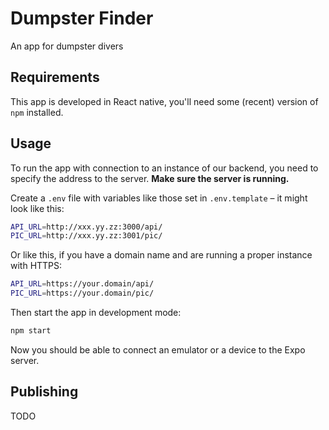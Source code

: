 # Dumpster Finder

An app for dumpster divers

## Requirements

This app is developed in React native, you'll need some (recent) version of `npm` installed.

## Usage

To run the app with connection to an instance of our backend,
you need to specify the address to the server.
**Make sure the server is running.**

Create a `.env` file with variables like those set in `.env.template` – it might look like this:

```sh
API_URL=http://xxx.yy.zz:3000/api/
PIC_URL=http://xxx.yy.zz:3001/pic/
```

Or like this, if you have a domain name and are running a proper instance with HTTPS:

```sh
API_URL=https://your.domain/api/
PIC_URL=https://your.domain/pic/
```

Then start the app in development mode:

```sh
npm start
```

Now you should be able to connect an emulator or a device to the Expo server.

## Publishing

TODO
